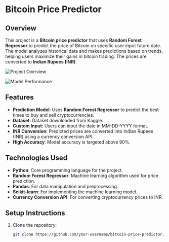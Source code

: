 # Bitcoin Price Predictor

## Overview
This project is a **Bitcoin price predictor** that uses **Random Forest Regressor** to predict the price of Bitcoin on specific user input future date. The model analyzes historical data and makes predictions based on trends, helping users maximize their gains in bitcoin trading. The prices are converted to **Indian Rupees (INR)**.

![Project Overview](https://drive.google.com/uc?export=view&id=1mdYJ7JGjz2D9K1FEMF1OZzQBFa4SMtBH)

![Model Performance](https://drive.google.com/uc?export=view&id=1xqGIr6sWtePa5kbw6kSAaOB-MHGhOOMv)


## Features
- **Prediction Model**: Uses **Random Forest Regressor** to predict the best times to buy and sell cryptocurrencies.
- **Dataset**: Dataset downloaded from Kaggle.
- **Custom Input**: Users can input the date in MM-DD-YYYY format.
- **INR Conversion**: Predicted prices are converted into Indian Rupees (INR) using a currency conversion API.
- **High Accuracy**: Model accuracy is targeted above 90%.


## Technologies Used
- **Python**: Core programming language for the project.
- **Random Forest Regressor**: Machine learning algorithm used for price prediction.
- **Pandas**: For data manipulation and preprocessing.
- **Scikit-learn**: For implementing the machine learning model.
- **Currency Conversion API**: For converting cryptocurrency prices to INR.

## Setup Instructions

1. Clone the repository:
   ```bash
   git clone https://github.com/your-username/bitcoin-price-predictor.git
